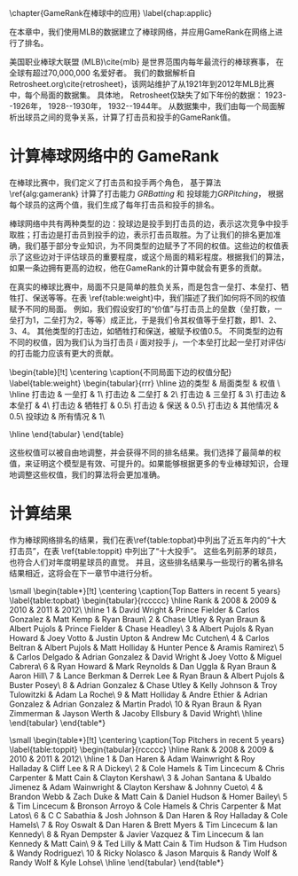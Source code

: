 
\chapter{GameRank在棒球中的应用}
\label{chap:applic}

在本章中，我们使用MLB的数据建立了棒球网络，并应用GameRank在网络上进行了排名。

美国职业棒球大联盟 (MLB)\cite{mlb} 是世界范围内每年最流行的棒球赛事，
在全球有超过70,000,000 名爱好者。 
我们的数据解析自 Retrosheet.org\cite{retrosheet}，该网站维护了从1921年到2012年MLB比赛中，每个局面的数据集。
具体地， Retrosheet仅缺失了如下年份的数据：
1923--1926年，
1928--1930年，
1932--1944年。
从数据集中，我们由每一个局面解析出球员之间的竞争关系，计算了打击员和投手的GameRank值。

计算棒球网络中的 GameRank
====

在棒球比赛中，我们定义了打击员和投手两个角色，
基于算法\ref{alg:gamerank} 计算了打击能力 $GRBatting$ 和 投球能力$GRPitching$，
根据每个球员的这两个值，我们生成了每年打击员和投手的排名。

棒球网络中共有两种类型的边：投球边是投手到打击员的边，表示这次竞争中投手取胜；打击边是打击员到投手的边，表示打击员取胜。为了让我们的排名更加准确，我们基于部分专业知识，为不同类型的边赋予了不同的权值。这些边的权值表示了这些边对于评估球员的重要程度，或这个局面的精彩程度。根据我们的算法，如果一条边拥有更高的边权，他在GameRank的计算中就会有更多的贡献。

在真实的棒球比赛中，局面不只是简单的胜负关系，而是包含一垒打、本垒打、牺牲打、保送等等。在表 \ref{table:weight}中，我们描述了我们如何将不同的权值赋予不同的局面。
例如，我们假设安打的“价值”与打击员上的垒数（垒打数，一垒打为1，二垒打为2，等等）成正比，于是我们令其权值等于垒打数，即1、2、3、4。
其他类型的打击边，如牺牲打和保送，被赋予权值0.5。
不同类型的边有不同的权值，因为我们认为当打击员 $i$ 面对投手 $j$，一个本垒打比起一垒打对评估$i$的打击能力应该有更大的贡献。

\begin{table}[!t]
\centering
\caption{不同局面下边的权值分配}
\label{table:weight}
\begin{tabular}{rrr}
\hline
边的类型 & 局面类型 & 权值 \\
\hline
打击边 & 一垒打 & 1\\
打击边 & 二垒打 & 2\\
打击边 & 三垒打 & 3\\
打击边 & 本垒打 & 4\\
打击边 & 牺牲打 & 0.5\\
打击边 & 保送 & 0.5\\
打击边 & 其他情况 & 0.5\\
投球边 & 所有情况 & 1\\

\hline
\end{tabular}
\end{table}

这些权值可以被自由地调整，并会获得不同的排名结果。我们选择了最简单的权值，来证明这个模型是有效、可提升的。如果能够根据更多的专业棒球知识，合理地调整这些权值，我们的算法将会更加准确。

计算结果
====

作为棒球网络排名的结果，我们在表\ref{table:topbat}中列出了近五年内的“十大打击员”，在表 \ref{table:toppit} 中列出了“十大投手”。 
这些名列前茅的球员，也符合人们对年度明星球员的直觉。
并且，这些排名结果与一些现行的著名排名结果相近，这将会在下一章节中进行分析。

\small
\begin{table*}[!t]
\centering
\caption{Top Batters in recent 5 years}
\label{table:topbat}
\begin{tabular}{rccccc}
\hline
Rank & 2008 & 2009 & 2010 & 2011 & 2012\\
\hline
1 & David Wright & Prince Fielder & Carlos Gonzalez & Matt Kemp & Ryan Braun\\
2 & Chase Utley & Ryan Braun & Albert Pujols & Prince Fielder & Chase Headley\\
3 & Albert Pujols & Ryan Howard & Joey Votto & Justin Upton & Andrew Mc Cutchen\\
4 & Carlos Beltran & Albert Pujols & Matt Holliday & Hunter Pence & Aramis Ramirez\\
5 & Carlos Delgado & Adrian Gonzalez & David Wright & Joey Votto & Miguel Cabrera\\
6 & Ryan Howard & Mark Reynolds & Dan Uggla & Ryan Braun & Aaron Hill\\
7 & Lance Berkman & Derrek Lee & Ryan Braun & Albert Pujols & Buster Posey\\
8 & Adrian Gonzalez & Chase Utley & Kelly Johnson & Troy Tulowitzki & Adam La Roche\\
9 & Matt Holliday & Andre Ethier & Adrian Gonzalez & Adrian Gonzalez & Martin Prado\\
10 & Ryan Braun & Ryan Zimmerman & Jayson Werth & Jacoby Ellsbury & David Wright\\
\hline
\end{tabular}
\end{table*}

\small
\begin{table*}[!t]
\centering
\caption{Top Pitchers in recent 5 years}
\label{table:toppit}
\begin{tabular}{rccccc}
\hline
Rank & 2008 & 2009 & 2010 & 2011 & 2012\\
\hline
1 & Dan Haren & Adam Wainwright & Roy Halladay & Cliff Lee & R A Dickey\\
2 & Cole Hamels & Tim Lincecum & Chris Carpenter & Matt Cain & Clayton Kershaw\\
3 & Johan Santana & Ubaldo Jimenez & Adam Wainwright & Clayton Kershaw & Johnny Cueto\\
4 & Brandon Webb & Zach Duke & Matt Cain & Daniel Hudson & Homer Bailey\\
5 & Tim Lincecum & Bronson Arroyo & Cole Hamels & Chris Carpenter & Mat Latos\\
6 & C C Sabathia & Josh Johnson & Dan Haren & Roy Halladay & Cole Hamels\\
7 & Roy Oswalt & Dan Haren & Brett Myers & Tim Lincecum & Ian Kennedy\\
8 & Ryan Dempster & Javier Vazquez & Tim Lincecum & Ian Kennedy & Matt Cain\\
9 & Ted Lilly & Matt Cain & Tim Hudson & Tim Hudson & Wandy Rodriguez\\
10 & Ricky Nolasco & Jason Marquis & Randy Wolf & Randy Wolf & Kyle Lohse\\
\hline
\end{tabular}
\end{table*}

